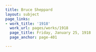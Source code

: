 ```yaml
---
title: Bruce Sheppard
layout: subject
page_links:
- work_title: '1918'
  work_url: pages/works/1918
  page_title: Friday, January 25, 1918
  page_anchor: page-401

---
```

